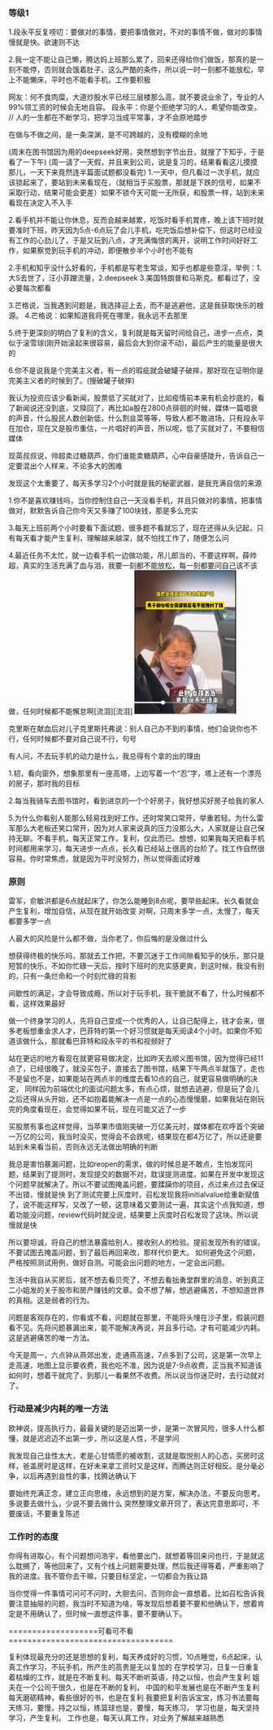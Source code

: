 

### 等级1
1.段永平反复唠叨：要做对的事情，要把事情做对，不对的事情不做，做对的事情慢就是快。欲速则不达

2.我一定不能让自己懒，腾达妈上班那么累了，回来还得给你们做饭，那真的是一刻不能停，否则就会饿着肚子。这么严酷的条件，所以说一时一刻都不能放松，早上不能懒床，平时也不能看手机，工作要积极


网友：何不食肉糜，大道炒股水平已经三层楼那么高，就不要说业余了，专业的人99%领工资的时候会无地自容。
段永平：你是个拒绝学习的人，希望你能改变。
// 人的一生都在不断学习，把学习当成平常事，才不会原地踏步


在做与不做之间，是一条深渊，是不可跨越的，没有模糊的余地

(周末在图书馆因为用的deepseek好用，突然想到字节出丑，就搜了下知乎，于是看了一下午)
(周一请了一天假，并且来到公司，说是复习的，结果看看这儿摸摸那儿，一天下来竟然连半篇面试题都没看完)
1.一天中，但凡看过一次手机，就应该锁起来了，要站到未来看现在，（就相当于买股票，那就是下跌的信号，如果不采取行动，结果可能会更差）如果不锁今天可能一无所获，和股票一样，站到未来看现在决定入不入手

2.看手机并不能让你休息，反而会越来越累，吃饭时看手机胃疼，晚上该下班时就要准时下班，昨天因为5点-6点玩了会儿手机，吃完饭后想补偿下，但这时已经没有工作的心劲儿了，于是又玩到八点，才充满悔恨的离开，说明工作时间好好工作，如果察觉到玩手机的冲动，即便散步半个小时也不能有

2.手机和知乎没什么好看的，手机都是写老生常谈，知乎也都是些意淫，举例：1.大S去世了，汪小菲蹭流量，2.deepseek  3.美国特朗普和马斯克。都看过了，没必要每次都看

3.芒格说，当我遇到问题是，我选择迎上去，而不是逃避他，这是我获取快乐的根源。
4.芒格说：如果知道我将死在哪里，我永远不去那里

5.终于更深刻的明白了复利的含义，复利就是每天留时间给自己，进步一点点，类似于滚雪球(刚开始滚起来很容易，最后会大到你滚不动)，最后产生的能量是很大的

6.你不是说我是个完美主义者，有一点的瑕疵就会破罐子破摔，那好现在证明你是完美主义者的时候到了。(搜破罐子破摔)


我认为投资应该少看新闻，股票低了买就对了，比如疫情前本来有机会抄底的，看了新闻说还没到底，又赎回了，再比如a股在2800点徘徊的时候，媒体一篇唱衰的声音，什么股民人数创新低，什么割韭菜等等，导致人都不敢进场，只有段永平在加仓，现在又是股市重估，一片唱好的声音，所以呢，低了买就对了，不要相信媒体

现英叔叔说，帅超卖过糖葫芦，你们谁能卖糖葫芦，心中自豪感陡升，告诉自己一定要混出个人样来，不论多大的困难


发现这个太重要了，每天多学习2个小时就是我的秘密武器，是我充满自信的来源

1.你不是喜欢赚钱吗，当你控制住自己一天没看手机，并且只做对的事情，把事情做对，默默告诉自己你今天又多赚了100块钱，那是多么充实



3.每天上班前两个小时要看下面试题，很多题不看就忘了，现在还得从头记起，只有每天看才能产生复利，理解越来越深，就不怕找工作了，随便怎么问

4.最近任务不太忙，就一边看手机一边做功能，吊儿郎当的，不要这样啊，薛帅超，真实的生活充满了血与泪，我要一刻都不能放松，每一刻都要问自己该不该做，任何时候都不能懈怠啊[流泪][流泪]
<img src="assets/image-4.png"  width='200px' />

克里斯在献血后对儿子克里斯托弗说：别人自己办不到的事情，他们会说你也不行，任何时候都不要对自己说不行，句号

有人问，不去玩手机的动力是什么，我总得有个拿的出的理由

1.韧，看向窗外，想象那里有一座高塔，上边写着一个“忍”字，塔上还有一个漂亮的房子，那时我的目标

2.每当我骑车去图书馆时，看到进京的一个个好房子，我好想买好房子给我的家人





5.为什么你看别人能那么轻易找到好工作。还时常笑口常开，举重若轻。为什么雷军那么大老板还笑口常开，因为对人家来说真的压力没那么大，人家就是让自己保持无聊。不看手机，每天正常工作，复利，仅此而已。想想，如果我每天把看手机时间都用来学习，每天进步一点点，长久看已经站上很高的台阶了。找工作自然很容易。你时常焦虑，就是因为平时没努力，所以觉得面试好难


### 原则
雷军，俞敏洪都是6点就起床了，你怎么能睡到8点呢，要早些起床。长久看就会产生复利，增加自信，从现在就开始改变
对啊，只周末多学一点，太慢了，每天都要多学一点


人最大的风险是什么都不做，当你老了，你后悔的是没做过什么

想获得终极的快乐吗，那就去工作把，不要沉迷于工作间隙看知乎的快乐，那只是短暂的快乐，不如你忙碌一天后，按时下班时的充实感更爽，到这时候，我没有别的，只有一条烂命和一个时刻忙碌的背影

间歇性的满足，才会导致成瘾，所以对于玩手机，我干脆就不看了，什么时候都不看，这样效果最好


做一个终身学习的人，先将自己变成一个优秀的人，让自己配得上，钱才会来，很多老板想重金求人才，巴菲特的第一个好习惯就是每天阅读4个小时。如果你不知道该做什么，那就看巴菲特和段永平的书和视频好了

站在更远的地方看现在就更容易做决定，比如昨天去顺义图书馆，因为觉得已经11点了，已经很晚了，就没买包子，直接去了图书馆，结果下午两点半就饿了，走也不是留也不是，如果能站在两点半的维度去看10点的自己，就更容易做明确的决定，
同样因为前端优化的面试问题太多，有点心烦，就想去逃避，但是玩了会儿之后还得从头开始，还不如抱着能解决一点是一点的心态慢慢磨，如果我站在刚玩完的角度看现在，会觉得如果不玩，现在可能又近了一步

买股票有事也这样觉得，当苹果市值刚突破一万亿美元时，媒体都在欢呼首个突破一万亿的公司，我当时没买，觉得会不会跌呢，结果现在都4万亿了，所以还是要站到未来看当前，否则永远无法做出明确的判断


我总是害怕暴漏问题，比如reopen的需求，做的时候总是不敢点，生怕发现问题，结果到了提测时，发现提交的数据不对，耽误提测进度。如果在开发中发现这个问题早就解决了。所以不要试图掩盖问题，要蹂躏你的项目，点过来点过去保证不出错，慢就是快
到了测试完要上灰度时，召松发现我将initialvalue给重新赋值了，说不能这样写，又改了一顿，这意味着又要测试一遍，其实这个点我知道，想着功能没问题，review代码时就没说，结果要上灰度时召松发现了这块。所以说慢就是快

所以要坦诚，将自己的想法暴露给别人，接收别人的检验。提前发现所有的错误。不要试图去掩盖问题，到了最后再回来改，那样代价更大。
如何避免这个问题，严格按照测试用例，做好自测。可能会出问题的地方，一定会出问题。

生活中我自从买房后，就不想去看贝壳了，不想去看拙勇堂群里的消息，听到真正二小姐发的关于股市和房产赚钱的文章。会不想了解，想逃避痛苦，不想知道世界的真相。这是弱者的行为。

问题是客观存在的，你看或不看，问题就在那里，不能将头埋在沙子里，假装问题看不见。先将问题暴漏出来，能不能解决再说，并且多行动，才有可能减少内耗。这是逃避痛苦的唯一方法。

今天是周一，六点钟从燕郊出发，走通燕高速，7点多到了公司，这是第一次早上走高速，地图上显示要收费，我也吃不准，因为说是7-9点收费，正当我不知道该如何时，想着干就完了，到那儿一看果然不收费。所以说当你迷茫时，去行动就对了。



### 行动是减少内耗的唯一方法
欧神说，提高执行力，最最关键的是迈出第一步，是第一次冒风险，很多人什么都懂，就是迟迟迈不出第一步，所以这是人性，不是学问


我发现自己韭性太大，老是心甘情愿的被收割，这就是取悦别人的心态，买房时这样，爸盖房时是这样，在好未来拿工资时又是这样，而腾达则正好相反。是分毫必争，以后再遇到韭性的事，找腾达确认下


要始终充满正念，建立正向思维，永远想到的是方案，解决办法，不要反向思考。多说要去做什么，少说不要去做什么
突然整理文章开窍了，表达完意思即可，不要废话，不要重复陈述


### 工作时的态度
你得有进取心，有个问题想问浩宇，看他要出门，就想着等回来问也行，于是就这么耽搁了，等他回来了，又有个线上问题需要处理，然后我还得等着，严重影响了我的进度。我不管你去干嘛，只要目标坚定，一切都会为我让路

当你觉得一件事情可问可不问时，大胆去问，否则你会一直想着。比如召松告诉我要注意抽屉的问题，我当时不知道为啥，等发现后想着要不要和他确认下，想着肯定是不用确认了，但时候一直想这件事，要不要确认下。

===================可看可不看===================================

复利体现最充分的还是思想的复利，每天养成好的习惯，10点睡觉，6点起床，认真工作学习，不玩手机，所产生的高贵是无以复加的
在学校学习，日复一日重复着枯燥的工作，就是在不断复利。每天不断听英语，持之以恒，也会产生复利
姐夫在一个公司干很久，也是在不断的复利，
中国的和平发展也是在不断产生复利
每天磨砺精神，看些很好的书，也是在复利
我要把复利告诉宝宝，练习书法要每天练习，要慢，持之以恒，练篮球也是，要慢，每天练习，
学习也是，每天坚持学习，产生复利。
工作也是，每天认真工作，对业务了解越来越熟悉
